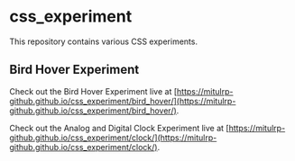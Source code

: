 # css_experiment

This repository contains various CSS experiments.

## Bird Hover Experiment

Check out the Bird Hover Experiment live at [https://mitulrp-github.github.io/css_experiment/bird_hover/](https://mitulrp-github.github.io/css_experiment/bird_hover/).


Check out the Analog and Digital Clock Experiment live at [https://mitulrp-github.github.io/css_experiment/clock/](https://mitulrp-github.github.io/css_experiment/clock/).
